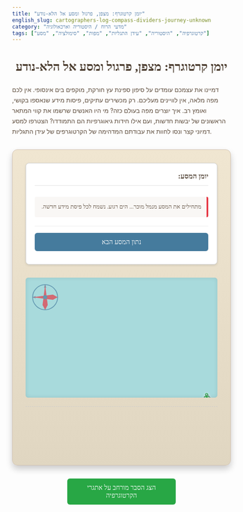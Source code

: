 ```yaml
---
title: "יומן קרטוגרף: מצפן, פרגול ומסע אל הלא-נודע"
english_slug: cartographers-log-compass-dividers-journey-unknown
category: "מדעי הרוח / היסטוריה וארכאולוגיה"
tags: ["קרטוגרפיה", "היסטוריה", "עידן התגליות", "מפות", "סימולציה", "מסע"]
---
```

# יומן קרטוגרף: מצפן, פרגול ומסע אל הלא-נודע

דמיינו את עצמכם עומדים על סיפון ספינת עץ חורקת, מוקפים בים אינסופי. אין לכם מפה מלאה, אין לוויינים מעליכם. רק מכשירים עתיקים, פיסות מידע שנאספו בקושי, ואומץ רב. איך יוצרים מפה בעולם כזה? מי היו האנשים שרשמו את קווי המתאר הראשונים של יבשות חדשות, ועם אילו חידות גיאוגרפיות הם התמודדו? הצטרפו למסע דמיוני קצר ונסו לחוות את עבודתם המדהימה של הקרטוגרפים של עידן התגליות.

<div id="cartographer-app">
    <div class="app-container">
        <div id="map-area">
            <canvas id="cartographer-canvas"></canvas>
            <div id="ship-marker" class="marker">⛵</div> <!-- Changed emoji for feel -->
            <div id="start-marker" class="marker start-marker">⚓</div> <!-- Changed emoji for feel -->
             <div id="compass-rose" class="map-overlay"></div> <!-- Added compass rose element -->
        </div>
        <div id="data-panel">
            <h3>יומן המסע:</h3>
            <div id="data-points">
                <!-- Data points will be loaded here by JS -->
                <p class="log-entry">מתחילים את המסע מנמל מוכר... הים רגוע. נשמח לכל פיסת מידע חדשה.</p>
            </div>
            <button id="next-data-btn" class="app-button primary">נתון המסע הבא</button> <!-- Added class -->
        </div>
    </div>
    <div id="simulation-controls">
        <p id="current-instruction"></p>
        <button id="apply-data-btn" class="app-button secondary" style="display: none;">החל נתונים על מפת השירטוט</button> <!-- Added class -->
        <p id="simulation-notes"></p>
    </div>
</div>

<style>
    /* Import Google Font */
    @import url('https://fonts.googleapis.com/css2?family=Cinzel+Decorative:wght@400;700&family=Lora:ital,wght@0,400..700;1แต600;1,400..700&display=swap');

    #cartographer-app {
        font-family: 'Lora', serif; /* More classic font */
        direction: rtl;
        text-align: right;
        padding: 30px; /* Increased padding */
        background: linear-gradient(to bottom, #f0e6d1, #e0d6c1); /* Parchment gradient */
        border-radius: 12px; /* More rounded corners */
        max-width: 950px; /* Increased max width */
        margin: 30px auto; /* Increased margin */
        box-shadow: 0 8px 15px rgba(0, 0, 0, 0.2); /* Deeper shadow */
        border: 1px solid #d0c0b0; /* Border to define parchment edge */
    }

    h1 {
        font-family: 'Cinzel Decorative', cursive;
        text-align: center;
        color: #4a3b2d; /* Dark brown */
        margin-bottom: 25px;
        text-shadow: 1px 1px 2px rgba(0,0,0,0.1);
    }

    p {
        color: #5c4b3b; /* Slightly lighter brown */
        line-height: 1.7;
    }

    .app-container {
        display: flex;
        flex-wrap: wrap-reverse; /* Data panel first on smaller screens */
        gap: 30px; /* Increased gap */
    }

    #map-area {
        flex: 3; /* Map takes more space */
        min-width: 350px; /* Increased min width */
        background: #a8dadc; /* Softer sea blue */
        /* background-image: url('data:image/svg+xml;charset=UTF-8,<svg xmlns="http://www.w3.org/2000/svg" width="100" height="100" viewBox="0 0 100 100"><circle cx="50" cy="50" r="45" fill="none" stroke="%23457b9d" stroke-width="2"/><line x1="50" y1="5" x2="50" y2="95" stroke="%23457b9d" stroke-width="1"/><line x1="5" y1="50" x2="95" y2="50" stroke="%23457b9d" stroke-width="1"/><circle cx="50" cy="50" r="10" fill="%23457b9d"/></svg>'); /* Subtle compass rose pattern */ */
        /* Using inline SVG for compass rose element instead */
        border: 2px solid #457b9d; /* Darker sea border */
        position: relative;
        overflow: hidden;
        border-radius: 6px; /* Slightly rounded */
        aspect-ratio: 1.6 / 1; /* Slightly wider aspect ratio */
        max-width: 650px; /* Increased max width */
        box-shadow: inset 0 0 10px rgba(0, 0, 0, 0.1); /* Inner shadow for depth */
    }

     #compass-rose {
        position: absolute;
        top: 15px;
        left: 15px;
        width: 60px;
        height: 60px;
        background-image: url('data:image/svg+xml;charset=UTF-8,<svg xmlns="http://www.w3.org/2000/svg" viewBox="0 0 100 100"><circle cx="50" cy="50" r="48" fill="none" stroke="%23457b9d" stroke-width="3"/><path d="M50 2v18 M50 98v-18 M2 50h18 M98 50h-18" stroke="%23457b9d" stroke-width="2" vector-effect="non-scaling-stroke"/><path d="M50 2 L55 15 L50 10 L45 15 Z M50 98 L55 85 L50 90 L45 85 Z M2 50 L15 45 L10 50 L15 55 Z M98 50 L85 45 L90 50 L85 55 Z" fill="%23457b9d"/><path d="M50 2 L60 80 L50 98 L40 80 Z" fill="%23e63946"/><path d="M2 50 L80 60 L98 50 L80 40 Z" fill="%23e63946"/><circle cx="50" cy="50" r="8" fill="%23457b9d"/></svg>');
        background-size: contain;
        opacity: 0.7; /* Slightly transparent */
        z-index: 5;
     }

    #cartographer-canvas {
        display: block;
        width: 100%;
        height: 100%;
        position: relative; /* Needed for z-index */
        z-index: 2; /* Below markers */
    }

    .marker {
        position: absolute;
        transform: translate(-50%, -50%);
        font-size: 28px; /* Larger markers */
        z-index: 10;
        pointer-events: none;
        filter: drop-shadow(0 0 3px rgba(255,255,255,0.8)); /* Better shadow */
        transition: left 1s ease-in-out, top 1s ease-in-out; /* Smooth movement */
    }

    #ship-marker {
         color: #343a40; /* Darker color */
         animation: pulse 1.5s infinite; /* Add pulse animation */
    }

    @keyframes pulse {
        0% { transform: translate(-50%, -50%) scale(1); opacity: 1; }
        50% { transform: translate(-50%, -50%) scale(1.1); opacity: 0.9; }
        100% { transform: translate(-50%, -50%) scale(1); opacity: 1; }
    }


    .start-marker {
        color: #28a745; /* Nice green */
    }

    #data-panel {
        flex: 1;
        min-width: 300px; /* Increased min width */
        background-color: #fff;
        padding: 20px; /* Increased padding */
        border: 1px solid #ccc;
        border-radius: 8px; /* More rounded corners */
        box-shadow: 0 2px 5px rgba(0, 0, 0, 0.1);
        max-height: 400px; /* Fixed height with scroll */
        overflow-y: auto;
        display: flex;
        flex-direction: column;
    }

     #data-panel h3 {
         font-family: 'Cinzel Decorative', cursive;
         color: #4a3b2d;
         margin-top: 0;
         margin-bottom: 15px;
         border-bottom: 2px solid #eee;
         padding-bottom: 10px;
     }

    #data-points {
        flex-grow: 1; /* Allows it to take up space */
        margin-bottom: 15px;
        padding-bottom: 10px;
        border-bottom: 1px solid #eee;
    }

    .log-entry { /* Styled data points */
        margin: 10px 0;
        padding: 12px; /* Increased padding */
        background-color: #f9f7f5; /* Off-white */
        border-right: 4px solid #a8dadc; /* Thematic border color */
        font-size: 0.95em;
        border-radius: 4px;
        transition: background-color 0.3s ease;
    }

     .log-entry:last-child {
         border-right-color: #e63946; /* Highlight latest entry */
     }


    #simulation-controls {
        text-align: center;
        margin-top: 20px;
        padding-top: 15px;
        border-top: 1px dashed #ccc; /* Separator */
    }

    #current-instruction {
        font-weight: bold;
        color: #4a3b2d; /* Dark brown */
        min-height: 30px; /* More space */
        margin-bottom: 10px;
    }

    #simulation-notes {
        color: #5c4b3b; /* Slightly lighter brown */
        font-style: italic;
        font-size: 0.9em;
        min-height: 20px; /* Reserve space */
    }

     /* Button Styles */
    .app-button {
        display: block;
        width: 100%;
        padding: 12px; /* Increased padding */
        border: none;
        border-radius: 6px; /* More rounded */
        cursor: pointer;
        font-size: 1.1em;
        font-family: 'Lora', serif;
        transition: background-color 0.3s ease, transform 0.1s ease;
        text-align: center;
        margin-bottom: 10px; /* Space between buttons if multiple */
    }

    .app-button:hover {
        transform: translateY(-2px); /* Slight lift effect */
        box-shadow: 0 2px 5px rgba(0,0,0,0.2);
    }

     .app-button:active {
         transform: translateY(0); /* Press effect */
         box-shadow: none;
     }

    .app-button.primary {
        background-color: #457b9d; /* Sea blue */
        color: white;
    }

    .app-button.primary:hover {
        background-color: #316585;
    }

    .app-button.secondary {
         background-color: #e63946; /* Red/landish color */
         color: white;
    }

     .app-button.secondary:hover {
         background-color: #d02c3b;
     }


    .app-button:disabled {
        background-color: #cccccc;
        cursor: not-allowed;
        transform: none;
        box-shadow: none;
        opacity: 0.7;
    }


    /* Styles for Explanation Section */
    #explanation-button {
        display: block;
        width: 250px; /* Wider button */
        margin: 30px auto; /* More margin */
        padding: 12px 15px; /* Increased padding */
        background-color: #28a745; /* Green */
        color: white;
        border: none;
        border-radius: 6px; /* More rounded */
        cursor: pointer;
        font-size: 1.1em;
        font-family: 'Lora', serif;
        transition: background-color 0.3s ease, transform 0.1s ease;
        text-align: center;
    }

    #explanation-button:hover {
        background-color: #218838;
         transform: translateY(-2px); /* Slight lift effect */
        box-shadow: 0 2px 5px rgba(0,0,0,0.2);
    }

     #explanation-button:active {
         transform: translateY(0);
         box-shadow: none;
     }

    #explanation-content {
        margin-top: 30px; /* More margin */
        padding: 25px; /* Increased padding */
        background-color: #fff;
        border: 1px solid #ccc;
        border-radius: 8px; /* More rounded */
        display: none; /* Initially hidden */
        text-align: right;
        direction: rtl;
        line-height: 1.7; /* Increased line height */
        box-shadow: 0 2px 5px rgba(0, 0, 0, 0.1);
    }

    #explanation-content h2 {
        font-family: 'Cinzel Decorative', cursive;
        color: #4a3b2d;
        margin-bottom: 15px;
        border-bottom: 2px solid #eee;
        padding-bottom: 8px;
    }

    #explanation-content h3 {
        font-family: 'Lora', serif; /* Use Lora for subheadings */
        color: #457b9d; /* Sea blue color */
        margin-top: 20px; /* Increased margin */
        margin-bottom: 10px;
        border-bottom: 1px dashed #eee; /* Dashed border */
        padding-bottom: 5px;
    }

     #explanation-content ul {
         margin-bottom: 15px;
     }

     #explanation-content li {
         margin-bottom: 8px;
     }


    /* Responsive Adjustments */
    @media (max-width: 768px) {
        .app-container {
            flex-direction: column; /* Stack elements */
        }
        #map-area, #data-panel {
            min-width: unset; /* Remove min-width on smaller screens */
            width: 100%; /* Take full width */
            flex: none; /* Remove flex grow */
        }
         #cartographer-app {
             padding: 15px; /* Reduce padding */
         }
         #explanation-button {
             width: 100%; /* Full width button */
         }
    }
</style>

<button id="explanation-button">הצג הסבר מורחב על אתגרי הקרטוגרפיה</button> <!-- More descriptive text -->

<div id="explanation-content">
    <h2>עולמו של הקרטוגרף בעידן התגליות: יומן מסע מדעי</h2>

    <p>בעידן שבו גבולות העולם התרחבו בקצב מסחרר, עבודת הקרטוגרף הייתה קריטית ומלאת אתגרים. הם לא רק שירטטו קווים על נייר; הם תרגמו את הלא-נודע לידע, את הסכנה לנתיב, ואת השמועות למציאות (או לפחות ניסו). כל מפה חדשה הייתה קפיצת דרך אדירה עבור ספנים, סוחרים ומעצמות אירופה המתחרות.</p>

    <h3>מכשירי הקרטוגרף: עיניים למרחקים</h3>
    <p>הכלים שעמדו לרשותם היו פרי ההתקדמות המדעית של התקופה, אך רחוקים משלמות:</p>
    <ul>
        <li><strong>אצטרולב/סקסטנט:</strong> הכוכבים והשמש היו המצפן העיקרי לגובה. מדידת גובהם מעל האופק (בעיקר בצהרי היום או בזריחה/שקיעה) איפשרה חישוב יחסית מדויק של קו הרוחב. קו הרוחב היה לרוב הנתון הגיאוגרפי האמין ביותר במפה.</li>
        <li><strong>מצפן ימי:</strong> הכלי הבסיסי ביותר לשמירה על כיוון. אך הוא הצביע על הצפון המגנטי, לא הגיאוגרפי, והיה צריך לתקן את הנטייה הזו. גם ברזל בספינה יכול היה לשבש את פעולתו.</li>
        <li><strong>מד לוג (Log and Line) ושעון חול:</strong> שיטה פשוטה להערכת מהירות הספינה (מכאן המושג "קשר"). לוח עץ (ה"לוג") הושלך למים, חוט עם קשרים במרחקים קבועים התלפף אחריו, וספירת הקשרים שעברו ביד תוך זמן מדוד בשעון חול נתנה אומדן מהירות. שילוב מהירות (מד לוג) וכיוון (מצפן) איפשר לחשב את המיקום היחסי - שיטת "דרך מנוחה" (Dead Reckoning). זו הייתה השיטה העיקרית לניווט יחסי, אך צברה טעויות בקלות בגלל זרמים, רוחות ומדידה לא מדויקת.</li>
        <li><strong>פרגול וסרגל:</strong> הכלים של השרטט. שימשו למדידת מרחקים על המפה, תרגום סקאלות, ושרטוט קווים וצורות גיאומטריות. קריטיים להעברת הנתונים הגולמיים לייצוג ויזואלי.</li>
    </ul>

    <h3>מקורות המידע: פסיפס של אמת ושמועה</h3>
    <p>מפות נוצרו מאוסף של נתונים שהגיעו ממקורות מגוונים, לא תמיד עקביים:</p>
    <ul>
        <li><strong>יומני ספינה ותצפיות ימאים:</strong> הדיווחים הישירים מהשטח - כיווני שייט, הערכות מרחק, תצפיות על קו חוף, איים, סכנות ניווט. זה היה הבסיס העיקרי למפות הפורטולניות (מפות חוף) שקדמו לעידן זה והתפתחו במהלכו.</li>
        <li><strong>מדידות אסטרונומיות:</strong> בעיקר קו הרוחב. נתון "עוגן" יחסית אמין במפת הנתונים הלא ודאיים.</li>
        <li><strong>ראיונות עם תושבים מקומיים:</strong> לעיתים מקור למידע בעל ערך על פנים הארץ או קווי חוף בלתי מוכרים, אך לעיתים גם מקור לאגדות וסיפורים שהשתלבו במפות (כמו מפלצות ימיות).</li>
        <li><strong>מפות קודמות ותיאורים עתיקים:</strong> ידע שהצטבר לאורך הדורות, לעיתים מדויק ולעיתים מוטעה לחלוטין.</li>
    </ul>

    <h3>האתגר הגדול: קביעת קו אורך</h3>
    <p>בעוד שקביעת קו רוחב הייתה אפשרית יחסית, קו האורך היה חידה כמעט בלתי פתירה במשך רוב עידן התגליות. קו האורך דורש השוואת השעה המקומית (שנקבעה לפי השמש) לשעה מדויקת בנקודת ייחוס כלשהי (למשל, הנמל ממנו יצאת). בלב ים, ללא שעון מדויק שלא מושפע מתנועת הספינה ולחות, זה היה כמעט בלתי אפשרי. טעויות עצומות בחישוב קו האורך היו נפוצות, והובילו לעיוותים משמעותיים בצורת היבשות על המפות ולעיתים קרובות לאסונות ימיים.</p>
    <p>אתגר נוסף היה התרגום של כדור הארץ העגול למפה שטוחה (היטלים), שכל אחד מהם יצר עיוותים שונים אך הכרחיים למטרות ניווט או הצגה.</p>

    <h3>מורשת המפות: צורה חדשה לעולם</h3>
    <p>על אף הקשיים, המפות של עידן התגליות שינו את העולם. הן היו חיוניות לניווט במסעות חציית אוקיינוסים, איפשרו סחר גלובלי בקנה מידה חדש, שימשו ככלי פוליטי לתיחום אימפריות, והחשוב מכל – הן העניקו לאנושות לראשונה תמונה ויזואלית של כדור הארץ כשלם, גם אם מטושטש ולא מדויק בחלקיו. הקרטוגרפים היו גיבורים שקטים שהפכו את הדמיון הגיאוגרפי למציאות מצוירת, מילאו את השטחים הריקים, ונתנו צורה לעולמנו.</p>
</div>

<script>
    const canvas = document.getElementById('cartographer-canvas');
    const ctx = canvas.getContext('2d');
    const shipMarker = document.getElementById('ship-marker');
    const startMarker = document.getElementById('start-marker');
    const dataPointsDiv = document.getElementById('data-points');
    const nextDataBtn = document.getElementById('next-data-btn');
    const applyDataBtn = document.getElementById('apply-data-btn');
    const currentInstructionP = document.getElementById('current-instruction');
    const simulationNotesP = document.getElementById('simulation-notes');
    const explanationButton = document.getElementById('explanation-button');
    const explanationContent = document.getElementById('explanation-content');

    let mapWidth, mapHeight;
    let scale = 0.8; // Pixels per 'unit' (simulated nautical mile) - Adjusted scale
    let originX, originY; // Map origin (center)
    let shipX, shipY; // Ship position in map units relative to origin
    let path = []; // Array to store ship path points {x, y}
    let animationPath = []; // Array to store path points for animation
    let animationStartTime = null;
    let animationDuration = 1000; // ms for move animation
    let lineAnimationDuration = 800; // ms for line drawing animation
    let currentLineAnimation = null; // Object for line drawing animation state

    const simulationData = [
        {
            type: 'instruction',
            instruction: 'ברוכים הבאים ליומן הקרטוגרף! התחלנו את המסע מנמל מוכר.',
            notes: 'מיקומנו הנוכחי מסומן בעוגן במרכז המפה. עלינו לתעד את המסע ולאסוף מידע למפה חדשה.',
            actionText: 'התחל מסע',
            apply: () => { /* No map action initially */ }
        },
        {
            type: 'move',
            data: { distance: 150, bearing: 60 }, // 60 degrees is NE (0=N, 90=E)
            instruction: 'נתון יומן 1: שייטנו 150 מיל ימי בכיוון צפון-מזרח (60° מצפן).',
            notes: 'הקלידו את הנתון ל"דרך מנוחה" (Dead Reckoning) ועדכנו את מיקום הספינה המשוער על המפה.',
            actionText: 'רשום תנועה ביומן',
            apply: (x, y) => {
                const data = simulationData[currentDataIndex].data;
                 // Convert bearing (clockwise from N) to standard angle (counter-clockwise from E)
                 // N=0 -> angle=90, E=90 -> angle=0, S=180 -> angle=-90 (or 270), W=270 -> angle=-180 (or 180)
                const angleRad = (90 - data.bearing) * Math.PI / 180;
                const deltaX = data.distance * Math.cos(angleRad);
                const deltaY = -data.distance * Math.sin(angleRad); // Y is negative upwards on canvas

                const newX = x + deltaX;
                const newY = y + deltaY;

                 // Prepare animation path
                 animationPath = [{ x: x, y: y }, { x: newX, y: newY }];
                 animationStartTime = performance.now();
                 requestAnimationFrame(animateShipMovement); // Start animation

                return { newX: newX, newY: newY, draw: 'line' }; // Return new position for path storage
            }
        },
        {
             type: 'bearing',
             data: { bearing: 250 }, // Example bearing to land (SW)
             instruction: 'נתון יומן 2: התצפיתן מזהה יבשה באופק! כיוונה הוא 250° מצפן.',
             notes: 'שרטטו קו כיוון מהמיקום הנוכחי של הספינה. היבשה חייבת להיות אי שם על הקו הזה.',
             actionText: 'סמן כיוון יבשה',
             apply: (x, y) => {
                 const data = simulationData[currentDataIndex].data;
                 const angleRad = (90 - data.bearing) * Math.PI / 180;
                 const lineLength = Math.max(mapWidth, mapHeight) / scale * 1.5; // Extend line further
                 const endX = x + lineLength * Math.cos(angleRad);
                 const endY = y + lineLength * Math.sin(angleRad);

                 // Prepare line drawing animation
                 currentLineAnimation = {
                     type: 'line',
                     fromX: x,
                     fromY: y,
                     toX: endX,
                     toY: endY,
                     color: '#a0522d', // Brown for land bearings
                     width: 2,
                     startTime: performance.now(),
                     duration: lineAnimationDuration,
                     dashed: false
                 };
                 requestAnimationFrame(animateLineDrawing); // Start animation

                 // Don't add the line to drawnElements immediately, animation will add it at the end
                 return { animateLine: true };
             }
        },
         {
            type: 'move',
            data: { distance: 80, bearing: 150 }, // SE
            instruction: 'נתון יומן 3: המשכנו לשוט. שייטנו 80 מיל ימי בכיוון דרום-מזרח (150° מצפן).',
            notes: 'עדכנו את מיקום הספינה המשוער על בסיס נתון הדרך מנוחה החדש.',
            actionText: 'רשום תנועה ביומן',
            apply: (x, y) => {
                const data = simulationData[currentDataIndex].data;
                const angleRad = (90 - data.bearing) * Math.PI / 180;
                const deltaX = data.distance * Math.cos(angleRad);
                const deltaY = -data.distance * Math.sin(angleRad);

                 const newX = x + deltaX;
                const newY = y + deltaY;

                 animationPath = [{ x: x, y: y }, { x: newX, y: newY }];
                 animationStartTime = performance.now();
                 requestAnimationFrame(animateShipMovement); // Start animation

                return { newX: newX, newY: newY, draw: 'line' };
            }
        },
        {
             type: 'bearing',
             data: { bearing: 300 }, // NW
             instruction: 'נתון יומן 4: שוב נצפתה יבשה! מהמיקום הנוכחי, כיוונה הוא 300° מצפן.',
             notes: 'שרטטו קו כיוון נוסף. נקודת החיתוך המשוערת של הקווים מצביעה על מיקום החוף!',
             actionText: 'סמן כיוון יבשה',
             apply: (x, y) => {
                 const data = simulationData[currentDataIndex].data;
                 const angleRad = (90 - data.bearing) * Math.PI / 180;
                 const lineLength = Math.max(mapWidth, mapHeight) / scale * 1.5;
                 const endX = x + lineLength * Math.cos(angleRad);
                 const endY = y + lineLength * Math.sin(angleRad);

                 currentLineAnimation = {
                     type: 'line',
                     fromX: x,
                     fromY: y,
                     toX: endX,
                     toY: endY,
                     color: '#a0522d',
                      width: 2,
                     startTime: performance.now(),
                     duration: lineAnimationDuration,
                     dashed: false
                 };
                 requestAnimationFrame(animateLineDrawing);

                 // Intersection logic will run AFTER line animation finishes in animateLineDrawing
                 return { animateLine: true, checkIntersection: true }; // Indicate to check intersection later
             }
        },
        {
            type: 'astro',
            data: { latitude: -10 }, // Example Southern Latitude
            instruction: 'נתון יומן 5: מדדנו גובה שמש בצהריים. קו הרוחב המשוער הוא 10° דרום.',
            notes: 'זהו נתון "מוחלט" יותר, אך קשה לשלב אותו בקלות עם מפת ה"דרך מנוחה" היחסית שלנו.',
            actionText: 'סמן קו רוחב',
             apply: (x, y) => {
                 // To represent latitude on a relative map, we need a reference.
                 // Let's assume our start point (0,0 in map units) corresponds to 30 degrees NORTH.
                 // 1 degree of latitude is approx 60 nautical miles.
                 // So, 10 degrees SOUTH is 40 degrees (30N to 0 then 10S) * 60 miles = 2400 miles south of our reference latitude.
                 // Convert this to map units based on scale. Y increases SOUTH in standard cartesian, but our canvas Y decreases upwards.
                 // Let's assume 1 map unit = 1 nautical mile for simplicity with scale being pixels/unit.
                 // Latitude 30N is at Y=0. Latitude 10S is 40 * 60 units South.
                 // This approach is problematic because our map is relative.
                 // Instead, let's simplify: assume a certain range of Y on our map corresponds to a latitude range.
                 // If Y=0 is 30N, let Y=-100 be 31N, Y=100 be 29N etc. (1 unit = 0.01 deg lat -> 60 miles/deg * 0.01 units/mile = 0.6 units/deg lat? confusiing)
                 // Let's try a simpler approach: assume our starting point (0,0) is at a known latitude (e.g. 30N).
                 // We are now at a new latitude (10S). This is 40 degrees South of our start.
                 // We can draw a horizontal line representing this latitude *relative to our start point's latitude*.
                 // Let's say 1 map unit = 0.1 degrees latitude change. So 40 degrees = 400 map units.
                 // Since canvas Y decreases upwards, 10S (40 deg South of 30N) would be +400 units in the Y direction from the origin Y.
                 const startLatitude = 30; // Assume start point is at 30N
                 const currentLatitude = simulationData[currentDataIndex].data.latitude; // -10S
                 const latitudeDifference = startLatitude - currentLatitude; // 30 - (-10) = 40 degrees difference
                 const unitsPerDegree = 10; // Arbitrary: 10 map units per degree latitude difference
                 const latitudeLineY = originY + latitudeDifference * unitsPerDegree * scale; // Convert relative Y units to canvas pixels

                 // The line needs to be drawn across the whole map width in canvas coordinates
                 const lineCanvasY = originY + (shipY + latitudeDifference * unitsPerDegree) * scale;

                 currentLineAnimation = {
                     type: 'line',
                     // Draw horizontally across the map area
                     fromX: -mapWidth / (2 * scale), // Left edge in map units relative to origin
                     fromY: (shipY + latitudeDifference * unitsPerDegree), // Calculated Y in map units
                     toX: mapWidth / (2 * scale), // Right edge in map units relative to origin
                     toY: (shipY + latitudeDifference * unitsPerDegree), // Same Y
                     color: '#1d3557', // Dark blue for astro lines
                     width: 2,
                     dashed: true,
                     startTime: performance.now(),
                     duration: lineAnimationDuration
                 };
                 requestAnimationFrame(animateLineDrawing);

                 // This doesn't update ship position based on latitude, as that wasn't standard practice.
                 // It just adds the latitude line as a piece of data on the map.
                 return { animateLine: true };
             }
        },
         {
            type: 'instruction',
            instruction: 'סיימנו את איסוף הנתונים לקטע זה של המסע.',
            notes: 'הצלחנו לשלב נתוני "דרך מנוחה", תצפיות על יבשה ומדידת קו רוחב כדי לשער את מיקומנו ולשרטט את קטע החוף הנצפה. ראיתם כמה מידע חלקי ולא מדויק צריך לשלב כדי ליצור מפה!',
            actionText: 'סוף הסימולציה',
            apply: () => { /* End state */ }
        },
    ];

    let drawnElements = []; // Store lines/points drawn on canvas {type, data...}

    function resizeCanvas() {
        const mapArea = document.getElementById('map-area');
        mapWidth = mapArea.clientWidth;
        mapHeight = mapArea.clientHeight;
        canvas.width = mapWidth;
        canvas.height = mapHeight;

        // Set origin to center of the map initially
        originX = mapWidth / 2;
        originY = mapHeight / 2;

        // Set initial ship position relative to origin (starting at origin)
        if (shipX === undefined || shipY === undefined) {
            shipX = 0;
            shipY = 0;
            path = [{ x: shipX, y: shipY }];
             // Place start marker
            startMarker.style.left = `${originX}px`;
            startMarker.style.top = `${originY}px`;
        }

        // Redraw everything after resize
        drawMap();
        updateShipMarkerPosition();
    }

    function drawMap() {
        // Clear canvas
        ctx.clearRect(0, 0, mapWidth, mapHeight);

        // Draw grid or background if desired (skipped for cleaner look)

        // Draw ship path
        ctx.beginPath();
        ctx.strokeStyle = '#1d3557'; // Dark blue path
        ctx.lineWidth = 3; // Thicker path
        ctx.lineCap = 'round';
        ctx.lineJoin = 'round';

        if (path.length > 0) {
            ctx.moveTo(originX + path[0].x * scale, originY + path[0].y * scale);
            for (let i = 1; i < path.length; i++) {
                ctx.lineTo(originX + path[i].x * scale, originY + path[i].y * scale);
            }
        }
        ctx.stroke();

        // Draw saved elements (lines, points)
        drawnElements.forEach(el => {
            if (el.type === 'line') {
                ctx.beginPath();
                ctx.strokeStyle = el.color || '#a0522d';
                ctx.lineWidth = el.width || 2;
                if (el.dashed) {
                    ctx.setLineDash([8, 8]); /* More distinct dash */
                } else {
                     ctx.setLineDash([]);
                }

                // Convert relative coordinates to canvas coordinates
                const startCanvasX = originX + el.fromX * scale;
                const startCanvasY = originY + el.fromY * scale;
                const endCanvasX = originX + el.toX * scale;
                const endCanvasY = originY + el.toY * scale;

                ctx.moveTo(startCanvasX, startCanvasY);
                ctx.lineTo(endCanvasX, endCanvasY);
                ctx.stroke();
                 ctx.setLineDash([]); // Reset line dash
            } else if (el.type === 'point') {
                 // Draw estimated land points (intersection)
                 ctx.fillStyle = el.color || '#e63946'; // Red for intersection
                 ctx.beginPath();
                 const canvasX = originX + el.x * scale;
                 const canvasY = originY + el.y * scale;
                 ctx.arc(canvasX, canvasY, 6, 0, Math.PI * 2); /* Slightly larger point */
                 ctx.fill();
             }
        });

         // Draw the current line animation frame
         if (currentLineAnimation) {
             const progress = (performance.now() - currentLineAnimation.startTime) / currentLineAnimation.duration;
             const easedProgress = easeInOutQuad(Math.min(progress, 1)); // Apply easing
             if (easedProgress < 1) {
                 ctx.beginPath();
                 ctx.strokeStyle = currentLineAnimation.color;
                 ctx.lineWidth = currentLineAnimation.width;
                  if (currentLineAnimation.dashed) {
                    ctx.setLineDash([8, 8]);
                } else {
                     ctx.setLineDash([]);
                }

                 const startCanvasX = originX + currentLineAnimation.fromX * scale;
                 const startCanvasY = originY + currentLineAnimation.fromY * scale;
                 const endCanvasX = originX + (currentLineAnimation.fromX + (currentLineAnimation.toX - currentLineAnimation.fromX) * easedProgress) * scale;
                 const endCanvasY = originY + (currentLineAnimation.fromY + (currentLineAnimation.toY - currentLineAnimation.fromY) * easedProgress) * scale;

                 ctx.moveTo(startCanvasX, startCanvasY);
                 ctx.lineTo(endCanvasX, endCanvasY);
                 ctx.stroke();
                 ctx.setLineDash([]);

                 requestAnimationFrame(animateLineDrawing); // Continue animation
             } else {
                 // Animation finished, add the full line to drawn elements
                 drawnElements.push({
                     type: 'line',
                     fromX: currentLineAnimation.fromX,
                     fromY: currentLineAnimation.fromY,
                     toX: currentLineAnimation.toX,
                     toY: currentLineAnimation.toY,
                     color: currentLineAnimation.color,
                     width: currentLineAnimation.width,
                     dashed: currentLineAnimation.dashed
                 });
                 currentLineAnimation = null; // Clear animation state
                 drawMap(); // Redraw map with the newly added full line

                 // Check intersection if needed after line animation finishes
                 if (simulationData[currentDataIndex]?.apply(shipX, shipY)?.checkIntersection) {
                      findIntersectionOfLastTwoBrownLines(); // This will draw the point
                      drawMap(); // Redraw map to show the point
                 }
             }
         }


    }

    function updateShipMarkerPosition() {
        const canvasX = originX + shipX * scale;
        const canvasY = originY + shipY * scale;
        shipMarker.style.left = `${canvasX}px`;
        shipMarker.style.top = `${canvasY}px`;
    }

    function animateShipMovement(currentTime) {
        if (!animationStartTime) animationStartTime = currentTime;
        const progress = (currentTime - animationStartTime) / animationDuration;
        const easedProgress = easeInOutQuad(Math.min(progress, 1));

        if (easedProgress < 1) {
            const currentX = animationPath[0].x + (animationPath[1].x - animationPath[0].x) * easedProgress;
            const currentY = animationPath[0].y + (animationPath[1].y - animationPath[0].y) * easedProgress;

            // Update ship position visually during animation
            shipX = currentX;
            shipY = currentY;
            // Update path up to current point for drawing
            const currentPathSegment = { x: currentX, y: currentY };
             // Temporarily add segment for drawing animation
            path.push(currentPathSegment);

            drawMap();
            updateShipMarkerPosition();

             // Remove the temporary segment before next frame or after animation ends
             path.pop(); // Remove the temporary segment

            requestAnimationFrame(animateShipMovement);
        } else {
            // Animation finished, set final position and add to path
            shipX = animationPath[1].x;
            shipY = animationPath[1].y;
            path.push({ x: shipX, y: shipY }); // Add the final position to permanent path
            animationPath = [];
            animationStartTime = null;
            drawMap(); // Final redraw
            updateShipMarkerPosition();
             // Enable controls after animation
             applyDataBtn.disabled = true;
             applyDataBtn.style.display = 'none';
             nextDataBtn.style.display = 'block';
             simulationNotesP.textContent += ' המפה עודכנה.';
        }
    }

     function animateLineDrawing(currentTime) {
         if (!currentLineAnimation.startTime) currentLineAnimation.startTime = currentTime;
         const progress = (currentTime - currentLineAnimation.startTime) / currentLineAnimation.duration;
         const easedProgress = easeInOutQuad(Math.min(progress, 1));

         if (easedProgress < 1) {
             drawMap(); // Redraw existing elements
             // Drawing logic is inside drawMap now, triggered by requestAnimationFrame
             requestAnimationFrame(animateLineDrawing);
         } else {
              // Animation finished logic is handled inside drawMap's currentLineAnimation block
              drawMap(); // Final draw includes adding to drawnElements and clearing state
         }
     }


    function easeInOutQuad(t) {
      return t < 0.5 ? 2 * t * t : -1 + (4 - 2 * t) * t;
    }


    function addDataPointToPanel(data) {
        const p = document.createElement('p');
        p.classList.add('log-entry'); // Apply log entry style
        p.innerHTML = `<strong>[${new Date().toLocaleTimeString()}]</strong> ${data.instruction}`; // Add timestamp/marker
        dataPointsDiv.appendChild(p);
        dataPointsDiv.scrollTop = dataPointsDiv.scrollHeight; // Auto-scroll to bottom
    }

    let currentDataIndex = -1; // Start before the first element

    function handleNextData() {
        currentDataIndex++;
        if (currentDataIndex < simulationData.length) {
            const data = simulationData[currentDataIndex];
            addDataPointToPanel(data);
            currentInstructionP.textContent = data.instruction;
            simulationNotesP.textContent = data.notes;

            applyDataBtn.style.display = 'block';
            applyDataBtn.textContent = data.actionText;
            applyDataBtn.disabled = false;
            nextDataBtn.style.display = 'none'; // Hide next button
        } else {
            currentInstructionP.textContent = 'המסע הסתיים.';
            simulationNotesP.textContent = 'גללו למטה להסבר מעמיק יותר על אתגרי הקרטוגרפיה בעידן התגליות.';
            applyDataBtn.style.display = 'none';
            nextDataBtn.style.display = 'none';
        }
    }

    function handleApplyData() {
        const data = simulationData[currentDataIndex];
        applyDataBtn.disabled = true; // Disable button while applying

        const result = data.apply(shipX, shipY); // Pass current ship coordinates

        if (result) {
             // Handle movement animation start
            if (result.newX !== undefined && result.newY !== undefined) {
                 // Position will be updated in the animation loop
                 // Path will be updated in the animation loop completion
            } else if (result.animateLine) {
                 // Line animation started by the apply function
                 // The drawn element is added at the end of the animation
            } else if (result.point) {
                 // Add a specific point marker instantly (e.g., a known landmark if we had one)
                 drawnElements.push({
                     type: 'point',
                     x: result.point.x,
                     y: result.point.y,
                     color: result.point.color || 'green'
                 });
                 drawMap(); // Redraw immediately for points
            } else {
                // No animation, just redraw (e.g., initial instruction)
                drawMap();
            }

            // If no animation is expected (e.g., instruction type), move to next state immediately
            if (!result.animateLine && (result.newX === undefined || result.newY === undefined)) { // If not move and not line animation
                 // Move to next step
                 applyDataBtn.disabled = true;
                 applyDataBtn.style.display = 'none';
                 nextDataBtn.style.display = 'block';
                 simulationNotesP.textContent += ' המפה עודכנה.';
            }
             // For move and line animations, the button state update happens at the end of the animation.
        }
    }

    // Simple line intersection function (assuming lines are infinite for bearing)
    // based on https://en.wikipedia.org/wiki/Line%E2%80%93line_intersection
    function findIntersection(p1, p2, p3, p4) {
        const x1 = p1.x, y1 = p1.y;
        const x2 = p2.x, y2 = p2.y;
        const x3 = p3.x, y3 = p3.y;
        const x4 = p4.x, y4 = p4.y;

        const denominator = (x1 - x2) * (y3 - y4) - (y1 - y2) * (x3 - x4);

        // Lines are parallel or collinear
        if (denominator === 0) {
            return null;
        }

        const t = ((x1 - x3) * (y3 - y4) - (y1 - y3) * (x3 - x4)) / denominator;
        const u = ((x1 - x3) * (y1 - y2) - (y1 - y3) * (x1 - x2)) / denominator;

        // If we wanted segment intersection, we'd check 0 <= t <= 1 and 0 <= u <= 1
        // For bearing lines (infinite), we just need one intersection point
        const intersectX = x1 + t * (x2 - x1);
        const intersectY = y1 + t * (y2 - y1);

        return { x: intersectX, y: intersectY };
    }

    function findIntersectionOfLastTwoBrownLines() {
         const brownLines = drawnElements.filter(el => el.type === 'line' && el.color === '#a0522d');
         if (brownLines.length >= 2) {
             const line1 = brownLines[brownLines.length - 2];
             const line2 = brownLines[brownLines.length - 1];

             // Use start and end points relative to origin
             const p1 = { x: line1.fromX, y: line1.fromY };
             const p2 = { x: line1.toX, y: line1.toY };
             const p3 = { x: line2.fromX, y: line2.fromY };
             const p4 = { x: line2.toX, y: line2.toY };

             const intersection = findIntersection(p1, p2, p3, p4);

             if (intersection) {
                 // Add the intersection point to drawn elements
                 drawnElements.push({
                     type: 'point',
                     x: intersection.x,
                     y: intersection.y,
                     color: '#e63946' // Mark estimated land location in red
                 });
                 simulationNotesP.textContent += ' נמצאה נקודת חיתוך! זהו המיקום המשוער של קו החוף שראינו!';
             } else {
                  simulationNotesP.textContent += ' הקווים לא נחתכו. אולי הנתונים היו לא מדויקים, היבשה רחוקה מאוד, או שהתצפיות התייחסו לנקודות שונות.';
             }
         }
    }


    function setupSimulation() {
        // Initialize data and state
        // Data is already defined in simulationData array

        // Start with the first instruction
        handleNextData();

        // Add event listeners
        nextDataBtn.addEventListener('click', handleNextData);
        applyDataBtn.addEventListener('click', handleApplyData);
        explanationButton.addEventListener('click', () => {
            const isHidden = explanationContent.style.display === 'none';
            explanationContent.style.display = isHidden ? 'block' : 'none';
            explanationButton.textContent = isHidden ? 'הסתר הסבר מורחב על אתגרי הקרטוגרפיה' : 'הצג הסבר מורחב על אתגרי הקרטוגרפיה'; // Update text
        });


        // Initial resize and draw
        resizeCanvas();
        window.addEventListener('resize', resizeCanvas);
    }

    // Run simulation setup on page load
    window.addEventListener('load', setupSimulation);

</script>